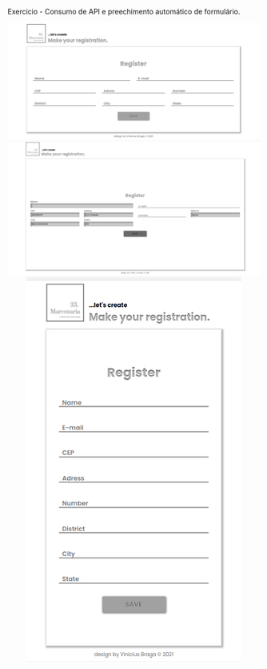 Exercicio - Consumo de API e preechimento automático de formulário.

<p align="center">
  <img src="./img/web.png">
  <img src="./img/web2.png">
  <img src="./img/mobile.png">
</p>
